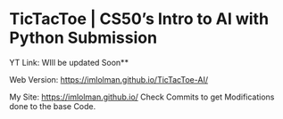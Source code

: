 # TicTacToe | CS50’s Intro to AI with Python Submission

YT Link: WIll be updated Soon**

Web Version: https://imlolman.github.io/TicTacToe-AI/

My Site: https://imlolman.github.io/
Check Commits to get Modifications done to the base Code.